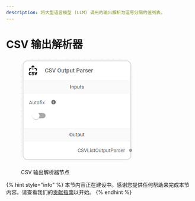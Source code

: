 ```yaml
---
description: 将大型语言模型 (LLM) 调用的输出解析为逗号分隔的值列表。
---
```


# CSV 输出解析器

<figure><img src="../../../.gitbook/assets/image (115).png" alt="" width="304"><figcaption><p>CSV 输出解析器节点</p></figcaption></figure>

{% hint style="info" %}
本节内容正在建设中。感谢您提供任何帮助来完成本节内容。请查看我们的[贡献指南](../../../contributing/)以开始。
{% endhint %}
